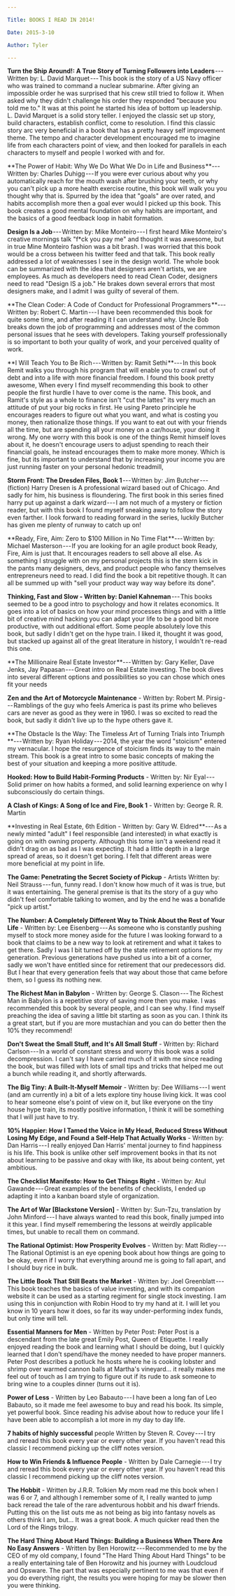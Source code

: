 ```yaml
---

Title: BOOKS I READ IN 2014!

Date: 2015-3-10

Author: Tyler

---
```


**Turn the Ship Around!: A True Story of Turning Followers into
Leaders** --- Written by: L. David Marquet --- This book is the story of
a US Navy officer who was trained to command a nuclear submarine. After
giving an impossible order he was surprised that his crew still tried to
follow it. When asked why they didn\'t challenge his order they
responded "because you told me to." It was at this point he started his
idea of bottom up leadership. L. David Marquet is a solid story teller.
I enjoyed the classic set up story, build characters, establish
conflict, come to resolution. I find this classic story arc very
beneficial in a book that has a pretty heavy self improvement theme. The
tempo and character development encouraged me to imagine life from each
characters point of view, and then looked for parallels in each
characters to myself and people I worked with and for.

**The Power of Habit: Why We Do What We Do in Life and
Business **--- Written by: Charles Duhigg --- If you were ever curious
about why you automatically reach for the mouth wash after brushing your
teeth, or why you can't pick up a more health exercise routine, this
book will walk you you thought why that is. Spurred by the idea that
"goals" are over rated, and habits accomplish more then a goal ever
would I picked up this book. This book creates a good mental foundation
on why habits are important, and the basics of a good feedback loop in
habit formation.

**Design Is a Job** --- Written by: Mike Monteiro --- I first heard Mike
Monteiro's creative mornings talk "f\*ck you pay me" and thought it was
awesome, but in true Mine Monteiro fashion was a bit brash. I was
worried that this book would be a cross between his twitter feed and
that talk. This book really addressed a lot of weaknesses I see in the
design world. The whole book can be summarized with the idea that
designers aren\'t artists, we are employees. As much as developers need
to read Clean Coder, designers need to read "Design IS a job." He brakes
down several errors that most designers make, and I admit I was guilty
of several of them.

**The Clean Coder: A Code of Conduct for Professional
Programmers **--- Written by: Robert C. Martin --- I have been
recommended this book for quite some time, and after reading it I can
understand why. Uncle Bob breaks down the job of programming and
addresses most of the common personal issues that he sees with
developers. Taking yourself professionally is so important to both your
quality of work, and your perceived quality of work.

**I Will Teach You to Be Rich --- Written by: Ramit Sethi **--- In this
book Remit walks you through his program that will enable you to crawl
out of debt and into a life with more financial freedom. I found this
book pretty awesome, When every I find myself recommending this book to
other people the first hurdle I have to over come is the name. This
book, and Ramit's style as a whole to finance isn't "cut the lattes" its
very much an attitude of put your big rocks in first. He using Pareto
principle he encourages readers to figure out what you want, and what is
costing you money, then rationalize those things. If you want to eat out
with your friends all the time, but are spending all your money on a
car/house, your doing it wrong. My one worry with this book is one of
the things Remit himself loves about it, he doesn't encourage users to
adjust spending to reach their financial goals, he instead encourages
them to make more money. Which is fine, but its important to understand
that by increasing your income you are just running faster on your
personal hedonic treadmill,

**Storm Front: The Dresden Files, Book 1** --- Written by: Jim
Butcher --- (fiction) Harry Dresen is A professional wizard based out of
Chicago. And sadly for him, his business is floundering. The first book
in this series fined harry put up against a dark wizard --- I am not
much of a mystery or fiction reader, but with this book I found myself
sneaking away to follow the story even farther. I look forward to
reading forward in the series, luckily Butcher has given me plenty of
runway to catch up on!

**Ready, Fire, Aim: Zero to \$100 Million in No Time Flat **--- Written
by: Michael Masterson --- If you are looking for an agile product book
Ready, Fire, Aim is just that. It encourages readers to sell above all
else. As something I struggle with on my personal projects this is the
stern kick in the pants many designers, devs, and product people who
fancy themselves entrepreneurs need to read. I did find the book a bit
repetitive though. It can all be summed up with "sell your product way
way way before its done".

**Thinking, Fast and Slow - Written by: Daniel Kahneman** --- This books
seemed to be a good intro to psychology and how it relates economics. It
goes into a lot of basics on how your mind processes things and with a
little bit of creative mind hacking you can adapt your life to be a good
bit more productive, with out additional effort. Some people absolutely
love this book, but sadly I didn\'t get on the hype train. I liked it,
thought it was good, but stacked up against all of the great literature
in history, I wouldn\'t re-read this one.

**The Millionaire Real Estate Investor **--- Written by: Gary Keller,
Dave Jenks, Jay Papasan --- Great intro on Real Estate investing. The
book dives into several different options and possibilities so you can
chose which ones fit your needs

**Zen and the Art of Motorcycle Maintenance** - Written by: Robert M.
Pirsig --- Ramblings of the guy who feels America is past its prime who
believes cars are never as good as they were in 1960. I was so excited
to read the book, but sadly it didn\'t live up to the hype others gave
it.

**The Obstacle Is the Way: The Timeless Art of Turning Trials into
Triumph **--- Written by: Ryan Holiday --- 2014, the year the word
"stoicism" entered my vernacular. I hope the resurgence of stoicism
finds its way to the main stream. This book is a great intro to some
basic concepts of making the best of your situation and keeping a more
positive attitude.

**Hooked: How to Build Habit-Forming Products** - Written by: Nir
Eyal --- Solid primer on how habits a formed, and solid learning
experience on why I subconsciously do certain things.

**A Clash of Kings: A Song of Ice and Fire, Book 1** - Written by:
George R. R. Martin

**Investing in Real Estate, 6th Edition - Written by: Gary W.
Eldred **--- As a newly minted "adult" I feel responsible (and
interested) in what exactly is going on with owning property. Although
this tome isn\'t a weekend read it didn\'t drag on as bad as I was
expecting. It had a little depth in a large spread of areas, so it
doesn\'t get boring. I felt that different areas were more beneficial at
my point in life.

**The Game: Penetrating the Secret Society of Pickup** - Artists Written
by: Neil Strauss --- fun, funny read. I don't know how much of it was is
true, but it was entertaining. The general premise is that its the story
of a guy who didn\'t feel comfortable talking to women, and by the end
he was a bonafide "pick up artist."

**The Number: A Completely Different Way to Think About the Rest of Your
Life** - Written by: Lee Eisenberg --- As someone who is constantly
pushing myself to stock more money aside for the future I was looking
forward to a book that claims to be a new way to look at retirement and
what it takes to get there. Sadly I was I bit turned off by the state
retirement options for my generation. Previous generations have pushed
us into a bit of a corner, sadly we won't have entitled since for
retirement that our predecessors did. But I hear that every generation
feels that way about those that came before them, so I guess its nothing
new.

**The Richest Man in Babylon** - Written by: George S. Clason --- The
Richest Man in Babylon is a repetitive story of saving more then you
make. I was recommended this book by several people, and I can see why.
I find myself preaching the idea of saving a little bit starting as soon
as you can. I think its a great start, but if you are more mustachian
and you can do better then the 10% they recommend!

**Don't Sweat the Small Stuff, and It's All Small Stuff** - Written by:
Richard Carlson --- In a world of constant stress and worry this book
was a solid decompression. I can't say I have carried much of it with me
since reading the book, but was filled with lots of small tips and
tricks that helped me out a bunch while reading it, and shortly
afterwards.

**The Big Tiny: A Built-It-Myself Memoir** - Written by: Dee
Williams --- I went (and am currently in) a bit of a lets explore tiny
house living kick. It was cool to hear someone else\'s point of view on
it, but like everyone on the tiny house hype train, its mostly positive
information, I think it will be something that I will just have to try.

**10% Happier: How I Tamed the Voice in My Head, Reduced Stress Without
Losing My Edge, and Found a Self-Help That Actually Works** - Written
by: Dan Harris --- I really enjoyed Dan Harris' mental journey to find
happiness is his life. This book is unlike other self improvement books
in that its not about learning to be passive and okay with like, its
about being content, yet ambitious.

**The Checklist Manifesto: How to Get Things Right** - Written by: Atul
Gawande --- Great examples of the benefits of checklists, I ended up
adapting it into a kanban board style of organization.

**The Art of War \[Blackstone Version\]** - Written by: Sun-Tzu,
translation by John Minford --- I have always wanted to read this book,
finally jumped into it this year. I find myself remembering the lessons
at weirdly applicable times, but unable to recall them on command.

**The Rational Optimist: How Prosperity Evolves** - Written by: Matt
Ridley --- The Rational Optimist is an eye opening book about how things
are going to be okay, even if I worry that everything around me is going
to fall apart, and I should buy rice in bulk.

**The Little Book That Still Beats the Market** - Written by: Joel
Greenblatt --- This book teaches the basics of value investing, and with
its companion website it can be used as a starting regiment for single
stock investing. I am using this in conjunction with Robin Hood to try
my hand at it. I will let you know in 10 years how it does, so far its
way under-performing index funds, but only time will tell.

**Essential Manners for Men** - Written by Peter Post: Peter Post is a
descendant from the late great Emily Post, Queen of Etiquette. I really
enjoyed reading the book and learning what I should be doing, but I
quickly learned that I don't spend/have the money needed to have proper
manners. Peter Post describes a potluck he hosts where he is cooking
lobster and shrimp over warmed cannon balls at Martha's vineyard... it
really makes me feel out of touch as I am trying to figure out if its
rude to ask someone to bring wine to a couples dinner (turns out it is).

**Power of Less** - Written by Leo Babauto --- I have been a long fan of
Leo Babauto, so it made me feel awesome to buy and read his book. Its
simple, yet powerful book. Since reading his advise about how to reduce
your life I have been able to accomplish a lot more in my day to day
life.

**7 habits of highly successful** people Written by Steven R.
Covey --- I try and reread this book every year or every other year. If
you haven't read this classic I recommend picking up the cliff notes
version.

**How to Win Friends & Influence People** - Written by Dale
Carnegie --- I try and reread this book every year or every other year.
If you haven't read this classic I recommend picking up the cliff notes
version.

**The Hobbit** - Written by J.R.R. Tolkien My mom read me this book when
I was 6 or 7, and although I remember some of it, I really wanted to
jump back reread the tale of the rare adventurous hobbit and his dwarf
friends. Putting this on the list outs me as not being as big into
fantasy novels as others think I am, but... It was a great book. A much
quicker read then the Lord of the Rings trilogy.

**The Hard Thing About Hard Things: Building a Business When There Are
No Easy Answers** - Written by Ben Horowitz --- Recommended to me by the
CEO of my old company, I found "The Hard Thing About Hard Things" to be
a really entertaining tale of Ben Horowitz and his journey with
Loudcloud and Opsware. The part that was especially pertinent to me was
that even if you do everything right, the results you were hoping for
may be slower then you were thinking.
